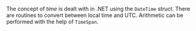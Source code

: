 The concept of _time_ is dealt with in .NET using the `DateTime` struct. There are routines to convert between local time and UTC. Arithmetic can be performed with the help of `TimeSpan`.
